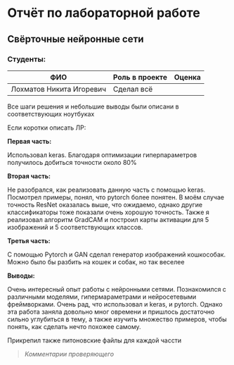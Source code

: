 # Отчёт по лабораторной работе
## Свёрточные нейронные сети

### Студенты: 

| ФИО                      | Роль в проекте    | Оценка       |
|--------------------------|-------------------|--------------|
| Лохматов Никита Игоревич | Сделал всё        |              |

Все шаги решения и небольшие выводы были описани в соответствующих ноутбуках

Если коротки описать ЛР:

**Первая часть:**

Использовал keras. Благодаря оптимизации гиперпараметров получилось добиться точности около 80%

**Вторая часть:**

Не разобрался, как реализовать данную часть с помощью keras. Посмотрел примеры, понял, что pytorch более понятен. В моём случае точность ResNet оказалась выше, что ожидаемо, однако другие классификаторы тоже показали очень хорошую точность. Также я реализовал алгоритм GradCAM и построил карты активации для 5 изображений и 5 соответствующих классов.

**Третья часть:**

С помощью Pytorch и GAN сделал генератор изображений кошкособак. Можно было бы разбить на кошек и собак, но так веселее

**Выводы:**

Очень интересный опыт работы с нейронными сетями. Познакомился с различными моделями, гипермараметрами и нейросетевыми фреймворками. Очень рад, что использовал и keras, и pytorch. Однако эта работа заняла довольно мног овремени и пришлось достаточно сильно углубиться в тему, а также изучить множество примеров, чтобы понять, как сделать нечто похожее самому.

Прикрепил также питоновские файлы для каждой чассти

> *Комментарии проверяющего*

